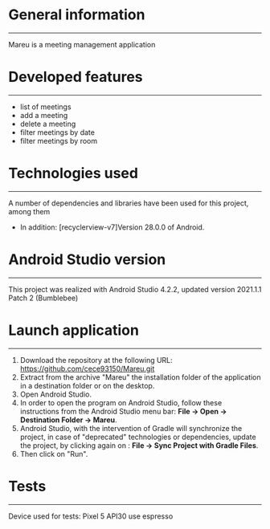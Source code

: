 # General information
***
Mareu is a meeting management application

# Developed features
***
* list of meetings
* add a meeting
* delete a meeting
* filter meetings by date
* filter meetings by room

# Technologies used
***
A number of dependencies and libraries have been used for this project, among them

* In addition: [recyclerview-v7]Version 28.0.0 of Android.

# Android Studio version
***
This project was realized with Android Studio 4.2.2,
updated version 2021.1.1 Patch 2 (Bumblebee)

# Launch application
***
1. Download the repository at the following URL: https://github.com/cece93150/Mareu.git
2. Extract from the archive "Mareu" the installation folder of the application in a destination folder or on the desktop.
3. Open Android Studio.
4. In order to open the program on Android Studio, follow these instructions from the Android Studio menu bar: **File -> Open -> Destination Folder -> Mareu**.
5. Android Studio, with the intervention of Gradle will synchronize the project, in case of "deprecated" technologies or dependencies, update the project, by clicking again on : **File -> Sync Project with Gradle Files**.
6. Then click on "Run".

# Tests
***
Device used for tests: Pixel 5 API30
use espresso


